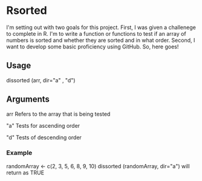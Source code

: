 # Rsorted
I'm setting out with two goals for this project. First, I was given a challenege to complete in R. I'm to write a function or functions to test if an array of numbers is sorted and whether they are sorted and in what order. Second, I want to develop some basic proficiency using GitHub. So, here goes! 

## Usage

dissorted (arr, dir="a" , "d")

## Arguments

arr     Refers to the array that is being tested

"a"     Tests for ascending order 

"d"     Tests of descending order 

### Example

randomArray <- c(2, 3, 5, 6, 8, 9, 10)
dissorted (randomArray, dir="a")
will return as TRUE
